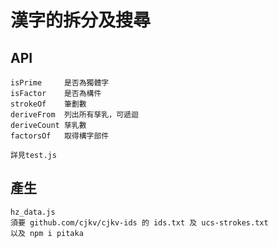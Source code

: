 # 漢字的拆分及搜尋

## API

    isPrime     是否為獨體字
    isFactor    是否為構件
    strokeOf    筆劃數
    deriveFrom  列出所有孳乳，可遞迴
    deriveCount 孳乳數
    factorsOf   取得構字部件

    詳見test.js

## 產生
    hz_data.js  
    須要 github.com/cjkv/cjkv-ids 的 ids.txt 及 ucs-strokes.txt
    以及 npm i pitaka

